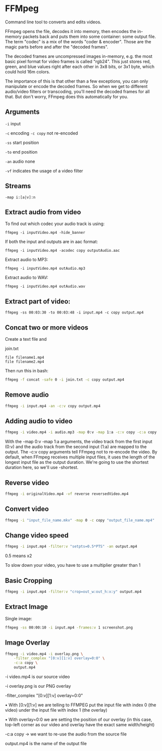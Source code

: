 # FFMpeg

Command line tool to converts and edits videos.

FFmpeg opens the file, decodes it into memory, then encodes the in-memory packets back and puts them into some container: some output file. The term "codec" is a mix of the words "coder & encoder". Those are the magic parts before and after the "decoded frames".

The decoded frames are uncompressed images in-memory, e.g. the most basic pixel format for video frames is called "rgb24". This just stores red, green, and blue values right after each other in 3x8 bits, or 3x1 byte, which could hold 16m colors.

The importance of this is that other than a few exceptions, you can only manipulate or encode the decoded frames. So when we get to different audio/video filters or transcoding, you'll need the decoded frames for all that. But don't worry, FFmpeg does this automatically for you.


## Arguments

```-i``` input

```-c``` encoding  ```-c copy``` not re-encoded

```-ss``` start position

```-to``` end position

```-an``` audio none

```-vf``` indicates the usage of a video filter

## Streams

```-map i:[a|v]:n```


## Extract audio from video

To find out which codec your audio track is using:

```ffmpeg -i inputVideo.mp4 -hide_banner```

If both the input and outputs are in aac format:

```ffmpeg -i inputVideo.mp4 -acodec copy outputAudio.aac```

Extract audio to MP3:

```ffmpeg -i inputVideo.mp4 outAudio.mp3```

Extract audio to WAV:

```ffmpeg -i inputVideo.mp4 outAudio.wav```


## Extract part of video:

```ffmpeg -ss 00:03:30 -to 00:03:48 -i input.mp4 -c copy output.mp4```


## Concat two or more videos

Create a text file and 

join.txt

```
file filename1.mp4
file filename2.mp4
```

Then run this in bash:
 
```bash
ffmpeg -f concat -safe 0 -i join.txt -c copy output.mp4
```

## Remove audio

```bash
ffmpeg -i input.mp4 -an -c:v copy output.mp4
```

## Adding audio to video

```bash
ffmpeg -i video.mp4 -i audio.mp3 -map 0:v -map 1:a -c:v copy -c:a copy -shortest output.mp4
```
With the -map 0:v -map 1:a arguments, the video track from the first input (0:v) and the audio track from the second input (1:a) are mapped to the output.
The -c:v copy arguments tell FFmpeg not to re-encode the video.
By default, when FFmpeg receives multiple input files, it uses the length of the longest input file as the output duration. We're going to use the shortest duration here, so we'll use -shortest.

## Reverse video

```bash
ffmpeg -i originalVideo.mp4 -vf reverse reversedVideo.mp4
```

## Convert video

```bash
ffmpeg -i "input_file_name.mkv" -map 0 -c copy "output_file_name.mp4"
```

## Change video speed

```bash
ffmpeg -i input.mp4 -filter:v "setpts=0.5*PTS" -an output.mp4
```

0.5 means x2

To slow down your video, you have to use a multiplier greater than 1


## Basic Cropping 

```bash
ffmpeg -i input.mp4 -filter:v "crop=out_w:out_h:x:y" output.mp4
```


## Extract Image

Single image:

```bash
ffmpeg -ss 00:00:10 -i input.mp4 -frames:v 1 screenshot.png
```


## Image Overlay

```bash
ffmpeg -i video.mp4 -i overlay.png \
	-filter_complex "[0:v][1:v] overlay=0:0" \
	-c:a copy \
	output.mp4
```

-i video.mp4 is our source video

-i overlay.png is our PNG overlay

-filter_complex "[0:v][1:v] overlay=0:0"

• With [0:v][1:v] we are telling to FFMPEG put the input file with index 0 (the video) under the input file with index 1 (the overlay)

• With overlay=0:0 we are setting the position of our overlay (in this case, top-left corner as our video and overlay have the exact same width/height)

-c:a copy  → we want to re-use the audio from the source file

output.mp4  is the name of the output file
